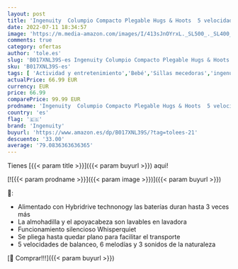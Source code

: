 ```yaml
---
layout: post
title: 'Ingenuity  Columpio Compacto Plegable Hugs & Hoots  5 velocidades de balanceo  hamaca con 8 melodías y 3 sonidos de naturaleza  arco de juego extraíble  desde recién nacido hasta los 9 kg'
date: 2022-07-11 18:34:57
image: 'https://m.media-amazon.com/images/I/413sJnOYrxL._SL500_._SL400_.jpg'
comments: true
category: ofertas
author: 'tole.es'
slug: 'B017XNL39S-es Ingenuity Columpio Compacto Plegable Hugs & Hoots 5...'
sku: 'B017XNL39S-es'
tags: [ 'Actividad y entretenimiento','Bebé','Sillas mecedoras','ingenuity','nacido','recién','🇪🇸', ]
actualPrice: 66.99 EUR
currency: EUR
price: 66.99
comparePrice: 99.99 EUR
prodname: 'Ingenuity  Columpio Compacto Plegable Hugs & Hoots  5 velocidades de balanceo  hamaca con 8 melodías y 3 sonidos de naturaleza  arco de juego extraíble  desde recién nacido hasta los 9 kg'
country: 'es'
flag: '🇪🇸'
brand: 'Ingenuity'
buyurl: 'https://www.amazon.es/dp/B017XNL39S/?tag=tolees-21'
descuento: '33.00'
average: '79.0836363636365'
---
```


Tienes [{{< param title >}}]({{< param buyurl >}}) aqui!

[![{{< param prodname >}}]({{< param image >}})]({{< param buyurl >}})

🔎:

- Alimentado con Hybridrive technonogy las baterías duran hasta 3 veces más
- La almohadilla y el apoyacabeza son lavables en lavadora
- Funcionamiento silencioso Whisperquiet
- Se pliega hasta quedar plano para facilitar el transporte
- 5 velocidades de balanceo, 6 melodías y 3 sonidos de la naturaleza

[🛒 Comprar!!!]({{< param buyurl >}})
